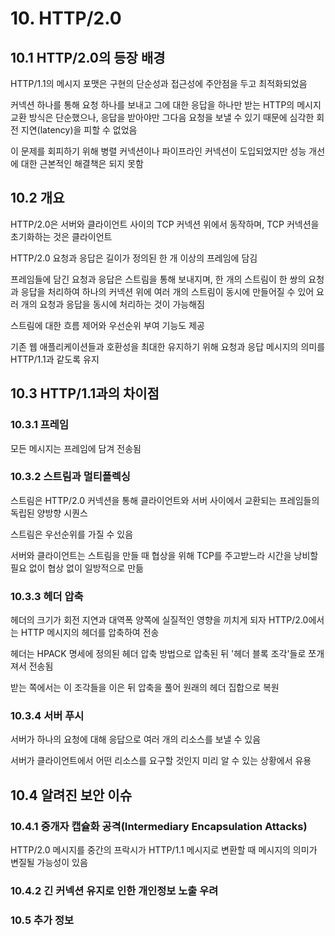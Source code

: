 # 10. HTTP/2.0
## 10.1 HTTP/2.0의 등장 배경
HTTP/1.1의 메시지 포맷은 구현의 단순성과 접근성에 주안점을 두고 최적화되었음

커넥션 하나를 통해 요청 하나를 보내고 그에 대한 응답을 하나만 받는 HTTP의 메시지 교환 방식은 단순했으나, 응답을 받아야만 그다음 요청을 보낼 수 있기 때문에 심각한 회전 지연(latency)을 피할 수 없었음

이 문제를 회피하기 위해 병렬 커넥션이나 파이프라인 커넥션이 도입되었지만 성능 개선에 대한 근본적인 해결책은 되지 못함

## 10.2 개요
HTTP/2.0은 서버와 클라이언트 사이의 TCP 커넥션 위에서 동작하며, TCP 커넥션을 초기화하는 것은 클라이언트

HTTP/2.0 요청과 응답은 길이가 정의된 한 개 이상의 프레임에 담김

프레임들에 담긴 요청과 응답은 스트림을 통해 보내지며, 한 개의 스트림이 한 쌍의 요청과 응답을 처리하여 하나의 커넥션 위에 여러 개의 스트림이 동시에 만들어질 수 있어 요러 개의 요청과 응답을 동시에 처리하는 것이 가능해짐

스트림에 대한 흐름 제어와 우선순위 부여 기능도 제공

기존 웹 애플리케이션들과 호환성을 최대한 유지하기 위해 요청과 응답 메시지의 의미를 HTTP/1.1과 같도록 유지

## 10.3 HTTP/1.1과의 차이점
### 10.3.1 프레임
모든 메시지는 프레임에 담겨 전송됨
### 10.3.2 스트림과 멀티플렉싱
스트림은 HTTP/2.0 커넥션을 통해 클라이언트와 서버 사이에서 교환되는 프레임들의 독립된 양방향 시퀀스

스트림은 우선순위를 가질 수 있음

서버와 클라이언트는 스트림을 만들 때 협상을 위해 TCP를 주고받느라 시간을 낭비할 필요 없이 협상 없이 일방적으로 만듦

### 10.3.3 헤더 압축
헤더의 크기가 회전 지연과 대역폭 양쪽에 실질적인 영향을 끼치게 되자 HTTP/2.0에서는 HTTP 메시지의 헤더를 압축하여 전송

헤더는 HPACK 명세에 정의된 헤더 압축 방법으로 압축된 뒤 '헤더 블록 조각'들로 쪼개져서 전송됨

받는 쪽에서는 이 조각들을 이은 뒤 압축을 풀어 원래의 헤더 집합으로 복원

### 10.3.4 서버 푸시
서버가 하나의 요청에 대해 응답으로 여러 개의 리소스를 보낼 수 있음

서버가 클라이언트에서 어떤 리소스를 요구할 것인지 미리 알 수 있는 상황에서 유용

## 10.4 알려진 보안 이슈
### 10.4.1 중개자 캡슐화 공격(Intermediary Encapsulation Attacks)
HTTP/2.0 메시지를 중간의 프락시가 HTTP/1.1 메시지로 변환할 때 메시지의 의미가 변질될 가능성이 있음

### 10.4.2 긴 커넥션 유지로 인한 개인정보 노출 우려
### 10.5 추가 정보
